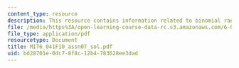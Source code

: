 ```yaml
---
content_type: resource
description: This resource contains information related to binomial random variable.
file: /media/https%3A/open-learning-course-data-rc.s3.amazonaws.com/6-041-probabilistic-systems-analysis-and-applied-probability-fall-2010/bd28701e0dc78f8c12b4783628ee3dad_MIT6_041F10_assn07_sol.pdf
file_type: application/pdf
resourcetype: Document
title: MIT6_041F10_assn07_sol.pdf
uid: bd28701e-0dc7-8f8c-12b4-783628ee3dad
---
```

